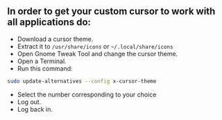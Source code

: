 ## In order to get your custom cursor to work with all applications do:

- Download a cursor theme.
- Extract it to `/usr/share/icons` or `~/.local/share/icons`
- Open Gnome Tweak Tool and change the cursor theme.
- Open a Terminal.
- Run this command:
```bash
sudo update-alternatives --config x-cursor-theme
```
- Select the number corresponding to your choice
- Log out.
- Log back in.
